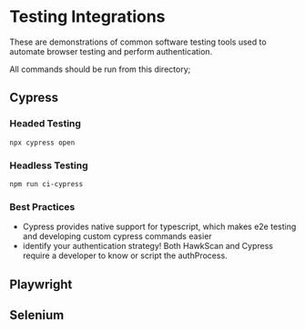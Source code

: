 # Testing Integrations

These are demonstrations of common software testing tools used to automate browser testing and perform authentication.

All commands should be run from this directory;

## Cypress

### Headed Testing

`npx cypress open`

### Headless Testing

`npm run ci-cypress`

### Best Practices

* Cypress provides native support for typescript, which makes e2e testing and developing custom cypress commands easier
* identify your authentication strategy! Both HawkScan and Cypress require a developer to know or script the authProcess.

## Playwright

## Selenium